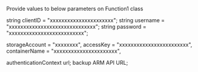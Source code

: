 Provide values to below parameters on Function1 class

string clientID = "xxxxxxxxxxxxxxxxxxxxxx"; string username = "xxxxxxxxxxxxxxxxxxxxxxxxxxxxxx"; string password = "xxxxxxxxxxxxxxxxxxxxxxxxxx";

storageAccount = "xxxxxxxx", accessKey = "xxxxxxxxxxxxxxxxxxxxxxxx", containerName = "xxxxxxxxxxxxxxxxxxxxxx",

authenticationContext url; backup ARM API URL;
